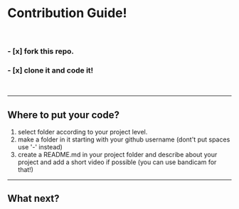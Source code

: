 
# Contribution Guide!

<br>

### - [x] fork this repo.
### - [x] clone it and code it!

<br>

********************

## Where to put your code?

1. select folder according to your project level.
2. make a folder in it starting with your github username (dont't put spaces use '-' instead)
3. create a README.md in your project folder and describe about your project and add a short video if possible (you can use bandicam for that!)

********************


## What next?

